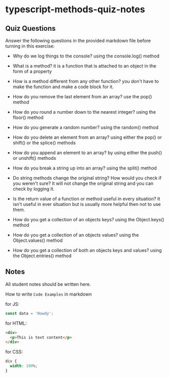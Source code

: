 # typescript-methods-quiz-notes

## Quiz Questions

Answer the following questions in the provided markdown file before turning in this exercise:

- Why do we log things to the console? using the console.log() method

- What is a method? it is a function that is attached to an object in the form of a property

- How is a method different from any other function? you don't have to make the function and make a code block for it.

- How do you remove the last element from an array? use the pop() method

- How do you round a number down to the nearest integer? using the floor() method

- How do you generate a random number? using the random() method

- How do you delete an element from an array? using either the pop() or shift() or the splice() methods

- How do you append an element to an array? by using either the push() or unshift() methods

- How do you break a string up into an array? using the split() method

- Do string methods change the original string? How would you check if you weren't sure? It will not change the original string and you can check by logging it.

- Is the return value of a function or method useful in every situation? It isn't useful in ever situation but is usually more helpful then not to use them.

- How do you get a collection of an objects keys? using the Object.keys() method

- How do you get a collection of an objects values? using the Object.values() method

- How do you get a collection of both an objects keys and values? using the Object.entries() method

## Notes

All student notes should be written here.

How to write `Code Examples` in markdown

for JS:

```javascript
const data = 'Howdy';
```

for HTML:

```html
<div>
  <p>This is text content</p>
</div>
```

for CSS:

```css
div {
  width: 100%;
}
```
